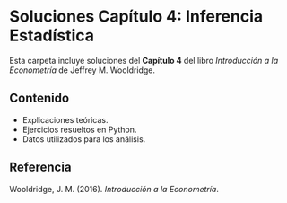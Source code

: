 # Soluciones Capítulo 4: Inferencia Estadística  

Esta carpeta incluye soluciones del **Capítulo 4** del libro *Introducción a la Econometría* de Jeffrey M. Wooldridge.  

## Contenido  

- Explicaciones teóricas.  
- Ejercicios resueltos en Python.  
- Datos utilizados para los análisis.  

## Referencia  

Wooldridge, J. M. (2016). *Introducción a la Econometría*.  
